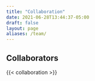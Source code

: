 ```yaml
---
title: "Collaboration"
date: 2021-06-28T13:44:37-05:00
draft: false
layout: page
aliases: /team/
---
```

## Collaborators
<div class ="picture-grid">
{{< collaboration >}}
</div>